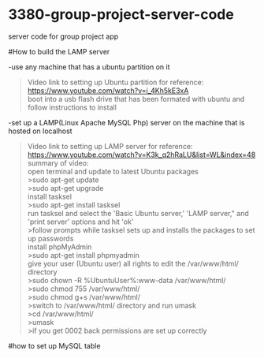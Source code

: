 # 3380-group-project-server-code
server code for group project app


#How to build the LAMP server

-use any machine that has a ubuntu partition on it<br>
>Video link to setting up Ubuntu partition for reference: https://www.youtube.com/watch?v=i_4Kh5kE3xA<br>
>boot into a usb flash drive that has been formated with ubuntu and follow instructions to install<br>

-set up a LAMP(Linux Apache MySQL Php) server on the machine that is hosted on localhost<br>
>Video link to setting up LAMP server for reference: https://www.youtube.com/watch?v=K3k_q2hRaLU&list=WL&index=48<br>
>summary of video:<br>
  >open terminal and update to latest Ubuntu packages<br>
    >sudo apt-get update<br>
    >sudo apt-get upgrade<br>
  >install tasksel<br>
    >sudo apt-get install tasksel<br>
  >run tasksel and select the 'Basic Ubuntu server,' 'LAMP server," and 'print server' options and hit 'ok'<br>
    >follow prompts while tasksel sets up and installs the packages to set up passwords<br>
  >install phpMyAdmin<br> 
    >sudo apt-get install phpmyadmin<br>
  >give your user (Ubuntu user) all rights to edit the /var/www/html/ directory<br>
    >sudo chown -R %UbuntuUser%:www-data /var/www/html/<br>
    >sudo chmod 755 /var/www/html/<br>
    >sudo chmod g+s /var/www/html/<br>
    >switch to /var/www/html/ directory and run umask<br>
      >cd /var/www/html/<br>
      >umask<br>
        >if you get 0002 back permissions are set up correctly<br>
       
#how to set up MySQL table 
